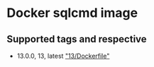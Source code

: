 Docker sqlcmd image
=======

Supported tags and respective
------------

* 13.0.0, 13, latest ["13/Dockerfile"](https://github.com/beeven/docker-sqlcmd/blob/master/docker-entrypoint.sh)
